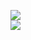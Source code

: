 [![](https://img.shields.io/badge/Made%20With-Github%20Spray-lightgrey.svg?style=for-the-badge&logo=github)](https://github.com/Annihil/github-spray#28204)  
[![](https://i.imgur.com/2DrTn0Z.gif)](https://github.com/Annihil/github-spray)